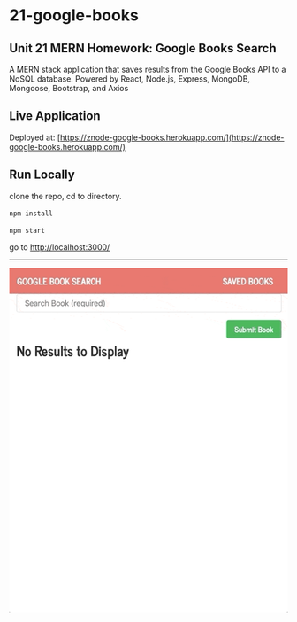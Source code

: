 # 21-google-books
## Unit 21 MERN Homework: Google Books Search

A MERN stack application that saves results from the Google Books API to a NoSQL database. Powered by React, Node.js, Express, MongoDB, Mongoose, Bootstrap, and Axios

## Live Application
Deployed at: [https://znode-google-books.herokuapp.com/](https://znode-google-books.herokuapp.com/)

## Run Locally  
clone the repo, cd to directory.
```bash 
npm install
```
```bash
npm start
``` 
go to [http://localhost:3000/](http://localhost:3000/)

---

![screenshot](/21-google-books-sc.gif)